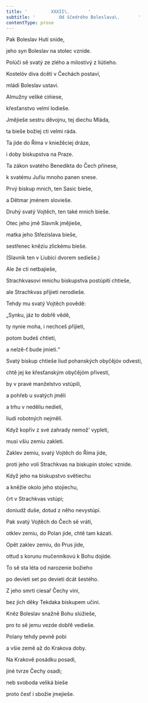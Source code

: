 ```yaml
---
title: '         XXXII\.       '
subtitle: '         Od ščedrého Boleslava\.       '
contentType: prose
---
```


Pak Boleslav Hutí snide,

jeho syn Boleslav na stolec vznide.

Polúči sě svatý ze zlého a milostivý z liútieho.

Kostelóv diva dcěti v Čechách postaví,

mládí Boleslav ustavi.

Almužny veliké cińiese,

křesťanstvo velmi lodieše.

Jmějieše sestru děvojnu, tej diechu Mláda,

ta bieše božiej cti velmi ráda.

Ta jide do Říma v kniežěciej dráze,

i doby biskupstva na Praze.

Ta zákon svatého Benedikta do Čech přinese,

k svatému Juřiu mnoho panen snese.

Prvý biskup mnich, ten Sasic bieše,

a Dětmar jménem slovieše.

Druhý svatý Vojtěch, ten také mnich bieše.

Otec jeho jmě Slavník jmějieše,

matka jeho Střezislava bieše,

sestřenec kněziu zlickému bieše.

(Slavník ten v Liubici dvorem sedieše.)

Ale že cti netbajieše,

Strachkvasovi mnichu biskupstva postúpiti chtieše,

ale Strachkvas přijieti nerodieše.

Tehdy mu svatý Vojtěch povědě:

„Synku, jáz to dobřě vědě,

ty nynie moha, i nechceš přijieti,

potom budeš chtieti,

a nelzě-ť bude jmieti.“

Svatý biskup chtieše liud pohanských obyčějóv odvesti,

chtě jej ke křesťanským obyčějóm přivesti,

by v pravé manželstvo vstúpili,

a pohřeb u svatých jměli

a trhu v neděliu nedieli,

liudi robotných nejměli.

Když kopřiv z své zahrady nemož‘ vypleti,

musi všiu zemiu zakleti.

Zaklev zemiu, svatý Vojtěch do Říma jide,

proti jeho voli Strachkvas na biskupin stolec vznide.

Když jeho na biskupstvo světiechu

a kněžie okolo jeho stojiechu,

črt v Strachkvas vstúpi;

doniudž duše, dotud z něho nevystúpi.

Pak svatý Vojtěch do Čech sě vráti,

otklev zemiu, do Polan jide, chtě tam kázati.

Opět zaklev zemiu, do Prus jide,

ottud s korunu mučenníkovú k Bohu dojide.

To sě sta léta od narozenie božieho

po devieti set po devieti dcát šestého.

Z jeho smrti ciesař Čechy vini,

bez jich děky Tekdaka biskupem učini.

Kněz Boleslav snažně Bohu slúžieše,

pro to sě jemu vezde dobřě vedieše.

Polany tehdy pevně pobi

a všie země až do Krakova doby.

Na Krakově posádku posadi,

jiné tvrze Čechy osadi;

neb svoboda veliká bieše

proto česť i sbožie jmejieše.
